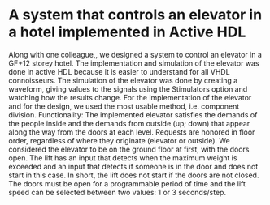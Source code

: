 # A system that controls an elevator in a hotel implemented in Active HDL
Along with one colleague,, we designed a system to control an elevator in a GF+12 storey hotel. The implementation and simulation of the elevator was done in active HDL because it is easier to understand for all VHDL connoisseurs.
The simulation of the elevator was done by creating a waveform, giving values to the signals using the Stimulators option and watching how the results change. For the implementation of the elevator and for the design, we used the most usable method, i.e. component division.
Functionality: The implemented elevator satisfies the demands of the people inside and the demands from outside (up; down) that appear along the way from the doors at each level. Requests are honored in floor order, regardless of where they originate (elevator or outside).
We considered the elevator to be on the ground floor at first, with the doors open. The lift has an input that detects when the maximum weight is exceeded and an input that detects if someone is in the door and does not start in this case. In short, the lift does not start if the doors are not closed. The doors must be open for a programmable period of time and the lift speed can be selected between two values: 1 or 3 seconds/step. 
